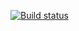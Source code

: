 [![Build status](https://ci.appveyor.com/api/projects/status/m6u30ulq4e7iiu8o?svg=true)](https://ci.appveyor.com/project/lizadegt/testmode)
